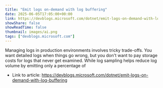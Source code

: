 ```yaml
---
title: "Emit logs on-demand with log buffering"
date: 2025-06-05T17:05:00+00:00
link: https://devblogs.microsoft.com/dotnet/emit-logs-on-demand-with-log-buffering
showShare: false
showReadTime: false
thumbnail: images/ai.png
tags: ["devblogs.microsoft.com"]
---
```

Managing logs in production environments involves tricky trade-offs. You want detailed logs when things go wrong, but you don't want to pay storage costs for logs that never get examined. While log sampling helps reduce log volume by emitting only a percentage of

- Link to article: https://devblogs.microsoft.com/dotnet/emit-logs-on-demand-with-log-buffering